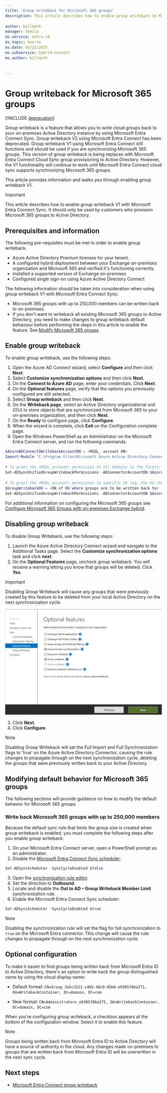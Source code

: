 ```yaml
---
title: 'Group writeback for Microsoft 365 groups'
description: This article describes how to enable group writeback in Microsoft Entra Connect by using PowerShell and a wizard.

author: billmath
manager: femila
ms.service: entra-id
ms.topic: how-to
ms.date: 03/21/2025
ms.subservice: hybrid-connect
ms.author: billmath


---
```


# Group writeback for Microsoft 365 groups

[!INCLUDE [deprecation](~/includes/gwb-v2-deprecation.md)]

Group writeback is a feature that allows you to write cloud groups back to your on-premises Active Directory instance by using Microsoft Entra Connect Sync. Group writeback V2 using Microsoft Entra Connect has been deprecated. Group writeback V1 using Microsoft Entra Connect still functions and should be used if you are synchronizing Microsoft 365 groups. This version of group writeback is being replaces with Microsoft Entra Connect Cloud Sync group provisioning to Active Directory. However, the V1 functionality will continue to work until Microsoft Entra Connect cloud sync supports synchronizing Microsoft 365 groups.

This article provides information and walks you through enabling group writeback V1. 

>[!IMPORTANT]
>This article describes how to enable group writeback V1 with Microsoft Entra Connect Sync. It should only be used by customers who provision Microsoft 365 groups to Active Directory.

 
## Prerequisites and information
The following pre-requisites must be met in order to enable group writeback.
- Azure Active Directory Premium licenses for your tenant.
- A configured hybrid deployment between your Exchange on-premises organization and Microsoft 365 and verified it's functioning correctly.
- Installed a supported version of Exchange on-premises
- Configured single sign-on using Azure Active Directory Connect

The following information should be taken into consideration when using group writeback V1 with Microsoft Entra Connect Sync:
- Microsoft 365 groups with up to 250,000 members can be written back to on-premises. 
- If you don't want to writeback all existing Microsoft 365 groups to Active Directory, you need to make changes to group writeback default behaviour before performing the steps in this article to enable the feature. See [Modify Microsoft 365 groups](#modifying-default-behavior-for-microsoft-365-groups).

## Enable group writeback

To enable group writeback, use the following steps:

1. Open the Azure AD Connect wizard, select **Configure** and then click **Next**.
2. Select **Customize synchronization options** and then click **Next**.
3. On the **Connect to Azure AD** page, enter your credentials. Click **Next**.
4. On the **Optional features** page, verify that the options you previously configured are still selected.
5. Select **Group writeback** and then click **Next**.
6. On the **Writeback page**, select an Active Directory organizational unit (OU) to store objects that are synchronized from Microsoft 365 to your on-premises organization, and then click **Next**.
7. On the **Ready** to configure page, click **Configure**.
8. When the wizard is complete, click **Exit** on the Configuration complete page.
9. Open the Windows PowerShell as an Administrator on the Microsoft Entra Connect server, and run the following commands.

```powershell
$AzureADConnectSWritebackAccountDN = <MSOL_ account DN>
Import-Module "C:\Program Files\Microsoft Azure Active Directory Connect\AdSyncConfig\AdSyncConfig.psm1"

# To grant the <MSOL_account> permission to all domains in the forest:
Set-ADSyncUnifiedGroupWritebackPermissions -ADConnectorAccountDN $AzureADConnectSWritebackAccountDN

# To grant the <MSOL_account> permission to specific OU (eg. the OU chosen to writeback Office 365 Groups to):
$GroupWritebackOU = <DN of OU where groups are to be written back to>
Set-ADSyncUnifiedGroupWritebackPermissions -ADConnectorAccountDN $AzureADConnectSWritebackAccountDN -ADObjectDN $GroupWritebackOU
```

For additional information on configuring the Microsoft 365 groups see [Configure Microsoft 365 Groups with on-premises Exchange hybrid](/exchange/hybrid-deployment/set-up-microsoft-365-groups#enable-group-writeback-in-azure-ad-connect).

## Disabling group writeback

To disable Group Writeback, use the following steps:

1. Launch the Azure Active Directory Connect wizard and navigate to the Additional Tasks page. Select the **Customize synchronization options** task and click **next**.
2. On the **Optional Features** page, uncheck group writeback. You will receive a warning letting you know that groups will be deleted. Click **Yes**.
  > [!IMPORTANT]
  > Disabling Group Writeback will cause any groups that were previously created by this feature to be deleted from your local Active Directory on the next synchronization cycle.

  ![Uncheck box](media/how-to-connect-group-writeback/group-1.png)

3. Click **Next**.
4. Click **Configure**.

 > [!NOTE]
 > Disabling Group Writeback will set the Full Import and Full Synchronization flags to 'true' on the Azure Active Directory Connector, causing the rule changes to propagate through on the next synchronization cycle, deleting the groups that were previously written back to your Active Directory.

 ## Modifying default behavior for Microsoft 365 groups
The following sections will provide guidance on how to modify the default behavior for Microsoft 365 groups.



### Write back Microsoft 365 groups with up to 250,000 members 

Because the default sync rule that limits the group size is created when group writeback is enabled, you must complete the following steps after you enable group writeback: 

1. On your Microsoft Entra Connect server, open a PowerShell prompt as an administrator. 
2. Disable the [Microsoft Entra Connect Sync scheduler](./how-to-connect-sync-feature-scheduler.md): 
 
  ``` PowerShell 
  Set-ADSyncScheduler -SyncCycleEnabled $false 
  ``` 
3. Open the [synchronization rule editor](./how-to-connect-create-custom-sync-rule.md). 
4. Set the direction to **Outbound**. 
5. Locate and disable the **Out to AD – Group Writeback Member Limit** synchronization rule. 
6. Enable the Microsoft Entra Connect Sync scheduler: 

  ``` PowerShell 
  Set-ADSyncScheduler -SyncCycleEnabled $true 
  ``` 

> [!NOTE] 
> Disabling the synchronization rule will set the flag for full synchronization to `true` on the Microsoft Entra connector. This change will cause the rule changes to propagate through on the next synchronization cycle. 

## Optional configuration 

To make it easier to find groups being written back from Microsoft Entra ID to Active Directory, there's an option to write back the group distinguished name by using the cloud display name: 

- Default format: 
`CN=Group_3a5c3221-c465-48c0-95b8-e9305786a271, OU=WritebackContainer, DC=domain, DC=com`  

- New format: 
`CN=Administrators_e9305786a271, OU=WritebackContainer, DC=domain, DC=com`  

When you're configuring group writeback, a checkbox appears at the bottom of the configuration window. Select it to enable this feature. 

> [!NOTE]
> Groups being written back from Microsoft Entra ID to Active Directory will have a source of authority in the cloud. Any changes made on-premises to groups that are written back from Microsoft Entra ID will be overwritten in the next sync cycle. 

## Next steps 

- [Microsoft Entra Connect group writeback](how-to-connect-group-writeback-v2.md) 












